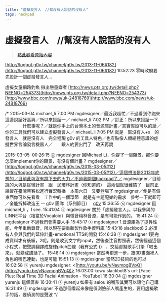 ```yaml
---
title: "虚擬發言人　//幫沒有人說話的沒有人"
tags: hackpad
---
```


# 虚擬發言人　//幫沒有人說話的沒有人

> [點此觀看原始內容](https://g0v.hackpad.tw/h22BdGpDvmH)


[http://logbot.g0v.tw/channel/g0v.tw/2013-11-06#182](http://logbot.g0v.tw/channel/g0v.tw/2013-11-06#182)
10:52:23 <ij1iao> 零時政府要先設計一個虚擬發言人...

虛擬女童網路釣魚 揪出戀童癖者
[http://news.pts.org.tw/detail.php?NEENO=254373](http://news.pts.org.tw/detail.php?NEENO=254373)
[http://www.bbc.com/news/uk-24818769](http://www.bbc.com/news/uk-24818769)

/*
2015-03-04
michael_li 7:00 PM mgdesigner／最近我超忙／不過看到你跑來這邊說話好高興／所以來搭話一／
michael_li 7:02 PM ／訂正：所以來搭話一下／　　　什麼事呢？／就是你手上的台灣本土的音源庫計畫／其實假設可以的話／你的工具我們可以建立虛擬發言人／
michael_li 7:05 PM 就是　幫沒有人+s　的發言人　就是沒有人　完全程現 g0v 的工具人特色／也有點像人類總體意識的虛擬世界言論發言機器人／　　跟人約要出門了　改天再說


2015-03-05
 00:26:15 ⓢ mgdesigner 回Michael Li，你提了一個願景，那你要怎麼implement你的願景，有沒有個計畫？
mgdesigner／[http://logbot.g0v.tw/channel/g0v.tw/2015-03-05#12](http://logbot.g0v.tw/channel/g0v.tw/2015-03-05#12)／這個想法是2013年底想的／目前此坑沒有跳下去的火力／不過我開個hackpad了／
mgdesigner／目前跳的大坑是除黴計畫　跟　民瓊林計畫（你知道的）　這兩個就很難搞了　目前正練習在臺灣黑客松進行實況轉播　本周六日　又要登場了
mgdesigner／倒是有個東西你可以先看看　工作中的一個環節　就是有主題配樂的需求　參考一下就即可／全能拆掉改造王 -- g0v 團隊（系列節目）　 [g0v](https://g0v.hackpad.tw/rEzVnbqCZrz)
15:36:55 ⓢ mgdesigner 回 michael_li ，I see.
15:41:04 ⓢ mgdesigner 關於「虛擬發言人」，以我參與的LINNE平台（相當於Vocaloid）與徵音梅林音源，是有可能作到的。
15:41:24 ⓢ mgdesigner 不過我們會需要人手
15:43:17 ⓢ mgdesigner 1.音源庫為了提昇性能，今年重新錄音，所以現在要重新製作歌手資料庫
15:43:18 slackbot8 2.必須有人參與我們的延伸計畫-emotional TTS的開發
15:46:38 ⓢ mgdesigner 1要完成資料才有後續，2呢，則是收到文字的input，然後查注音對照表，然後經過這個小程式，把聲調翻譯成旋律pitch曲線（我有公式:)） ，交給虛擬歌手引擎「唱出來」，就變成講話了。
15:48:14 ⓢ mgdesigner 當然再更進一步，跟3D畫面裡人角色的嘴巴連動，也是可能
15:51:13 ⓢ mgdesigner 當然2D技術的也可以
16:02:58 ⓢ yurenju mgdesigner: <[http://youtu.be/yNaympgBVpQ](http://youtu.be/yNaympgBVpQ)>
16:03:00 kcwu slackbot8's url: \[Face Plus: Real Time 3D Facial Animation - YouTube\]
16:30:04 ⓢ mgdesigner yurenju 這個厲害
16:30:41 ⓢ yurenju 如果有 aeiou 的嘴形其實可以讓他自己講
16:31:49 ⓢ mgdesigner 不過那個看起來像是偵測臉部人嘴產生的，要用虛擬歌手的話，要偵測的是聲波
*/







